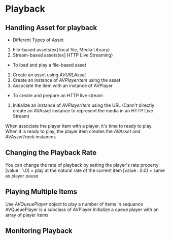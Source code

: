 # Playback
## Handling Asset for playback
* Different Types of Asset
1. File-based assets(ex] local file, Media Library)
2. Stream-based assets(ex] HTTP Live Streaming)

* To load and play a file-based asset
1. Create an asset using *AVURLAsset*
2. Create an instance of *AVPlayerItem* using the asset
3. Associate the item with an instance of AVPlayer

* To create and prepare an HTTP live stream
1. Initialize an instance of *AVPlayerItem* using the URL
(Cann't directly create an AVAsset instance to represent the media in an HTTP Live Stream)

When associate the player item with a player, it's time to ready to play.
When it is ready to play, the player item creates the *AVAsset* and *AVAssetTrack* instances

## Changing the Playback Rate
You can change the rate of playback by setting the player's rate property
[value : 1.0] = play at the natural rate of the current item
[value : 0.0] = same as player pause  


## Playing Multiple Items
Use *AVQueuePlayer* object to play a number of items in sequence
AVQueuePlayer is a subclass of AVPlayer
Initialize a queue player with an array of player items

## Monitoring Playback
